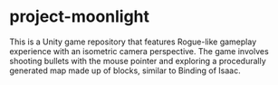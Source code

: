 # project-moonlight
 This is a Unity game repository that features Rogue-like gameplay experience with an isometric camera perspective. The game involves shooting bullets with the mouse pointer and exploring a procedurally generated map made up of blocks, similar to Binding of Isaac.
